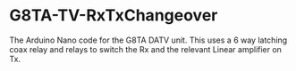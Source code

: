 # G8TA-TV-RxTxChangeover

The Arduino Nano code for the G8TA DATV unit.
This uses a 6 way latching coax relay and relays to switch the Rx and the relevant Linear amplifier on Tx.
